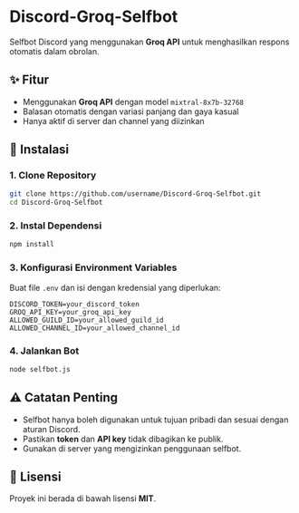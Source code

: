 
# Discord-Groq-Selfbot

Selfbot Discord yang menggunakan **Groq API** untuk menghasilkan respons otomatis dalam obrolan.

## ✨ Fitur
- Menggunakan **Groq API** dengan model `mixtral-8x7b-32768`
- Balasan otomatis dengan variasi panjang dan gaya kasual
- Hanya aktif di server dan channel yang diizinkan

## 🚀 Instalasi

### 1. Clone Repository
```bash
git clone https://github.com/username/Discord-Groq-Selfbot.git
cd Discord-Groq-Selfbot
```

### 2. Instal Dependensi
```bash
npm install
```

### 3. Konfigurasi Environment Variables
Buat file `.env` dan isi dengan kredensial yang diperlukan:
```env
DISCORD_TOKEN=your_discord_token
GROQ_API_KEY=your_groq_api_key
ALLOWED_GUILD_ID=your_allowed_guild_id
ALLOWED_CHANNEL_ID=your_allowed_channel_id
```

### 4. Jalankan Bot
```bash
node selfbot.js
```

## ⚠️ Catatan Penting
- Selfbot hanya boleh digunakan untuk tujuan pribadi dan sesuai dengan aturan Discord.
- Pastikan **token** dan **API key** tidak dibagikan ke publik.
- Gunakan di server yang mengizinkan penggunaan selfbot.

## 📜 Lisensi
Proyek ini berada di bawah lisensi **MIT**.

